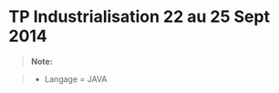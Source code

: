TP Industrialisation 22 au 25 Sept 2014
===================================

> **Note:**

> - Langage = JAVA

